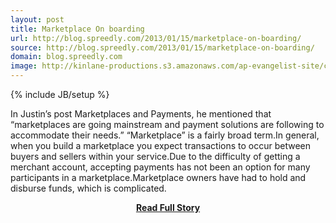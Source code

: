 ```yaml
---
layout: post
title: Marketplace On boarding
url: http://blog.spreedly.com/2013/01/15/marketplace-on-boarding/
source: http://blog.spreedly.com/2013/01/15/marketplace-on-boarding/
domain: blog.spreedly.com
image: http://kinlane-productions.s3.amazonaws.com/ap-evangelist-site/curated/screenshots/9352_api500_com.png
---
```

{% include JB/setup %}<p>In Justin’s post Marketplaces and Payments, he mentioned that “marketplaces are going mainstream and payment solutions are following to accommodate their needs.” “Marketplace” is a fairly broad term.In general, when you build a marketplace you expect transactions to occur between buyers and sellers within your service.Due to the difficulty of getting a merchant account, accepting payments has not been an option for many participants in a marketplace.Marketplace owners have had to hold and disburse funds, which is complicated.</p>
<center><p><a href="http://blog.spreedly.com/2013/01/15/marketplace-on-boarding/" style='padding:25px; font-sze:18px; font-weight: bold;'>Read Full Story</a></p></center>
